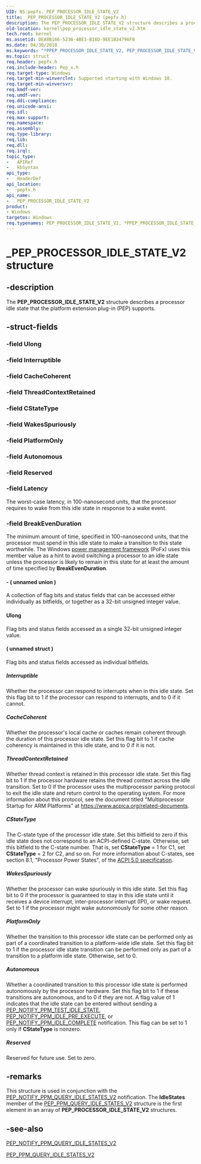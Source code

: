 ```yaml
---
UID: NS:pepfx._PEP_PROCESSOR_IDLE_STATE_V2
title: _PEP_PROCESSOR_IDLE_STATE_V2 (pepfx.h)
description: The PEP_PROCESSOR_IDLE_STATE_V2 structure describes a processor idle state that the platform extension plug-in (PEP) supports.
old-location: kernel\pep_processor_idle_state_v2.htm
tech.root: kernel
ms.assetid: DEA8B166-5236-4BE3-B16D-9EE1B34796F8
ms.date: 04/30/2018
ms.keywords: "*PPEP_PROCESSOR_IDLE_STATE_V2, PEP_PROCESSOR_IDLE_STATE_V2, PEP_PROCESSOR_IDLE_STATE_V2 structure [Kernel-Mode Driver Architecture], PPEP_PROCESSOR_IDLE_STATE_V2, PPEP_PROCESSOR_IDLE_STATE_V2 structure pointer [Kernel-Mode Driver Architecture], _PEP_PROCESSOR_IDLE_STATE_V2, kernel.pep_processor_idle_state_v2, pepfx/PEP_PROCESSOR_IDLE_STATE_V2, pepfx/PPEP_PROCESSOR_IDLE_STATE_V2"
ms.topic: struct
req.header: pepfx.h
req.include-header: Pep_x.h
req.target-type: Windows
req.target-min-winverclnt: Supported starting with Windows 10.
req.target-min-winversvr: 
req.kmdf-ver: 
req.umdf-ver: 
req.ddi-compliance: 
req.unicode-ansi: 
req.idl: 
req.max-support: 
req.namespace: 
req.assembly: 
req.type-library: 
req.lib: 
req.dll: 
req.irql: 
topic_type:
-	APIRef
-	kbSyntax
api_type:
-	HeaderDef
api_location:
-	pepfx.h
api_name:
-	PEP_PROCESSOR_IDLE_STATE_V2
product:
- Windows
targetos: Windows
req.typenames: PEP_PROCESSOR_IDLE_STATE_V2, *PPEP_PROCESSOR_IDLE_STATE_V2
---
```


# _PEP_PROCESSOR_IDLE_STATE_V2 structure


## -description


The <b>PEP_PROCESSOR_IDLE_STATE_V2</b> structure describes a processor idle state that the platform extension plug-in (PEP) supports.


## -struct-fields




### -field Ulong

 


### -field Interruptible

 


### -field CacheCoherent

 


### -field ThreadContextRetained

 


### -field CStateType

 


### -field WakesSpuriously

 


### -field PlatformOnly

 


### -field Autonomous

 


### -field Reserved

 


### -field Latency

The worst-case latency, in 100-nanosecond units,  that the processor requires to wake from this idle state in response to a wake event.


### -field BreakEvenDuration

The minimum amount of time, specified in 100-nanosecond units, that the processor must spend in this idle state to make a transition to this state worthwhile. The Windows <a href="https://msdn.microsoft.com/B08F8ABF-FD43-434C-A345-337FBB799D9B">power management framework</a> (PoFx) uses this member value as a hint to avoid switching a processor to an idle state unless the processor is likely to remain in this state for at least the amount of time specified by <b>BreakEvenDuration</b>.


#### - ( unnamed union )

A collection of flag bits and status fields that can be accessed either individually as bitfields, or together as a 32-bit unsigned integer value.



#### Ulong

Flag bits and status fields accessed as a single 32-bit unsigned integer value.



#### ( unnamed struct )

Flag bits and status fields accessed as individual bitfields.



##### Interruptible

Whether the processor can respond to interrupts when in this idle state. Set this flag bit to 1 if the processor can respond to interrupts, and to 0 if it cannot.



##### CacheCoherent

Whether the processor's local cache or caches remain coherent through the duration of this processor idle state. Set this flag bit to 1 if cache coherency is maintained in this idle state, and to 0 if it is not.



##### ThreadContextRetained

Whether thread context is retained in this processor idle state. Set this flag bit to 1 if the processor hardware retains the thread context across the idle transition. Set to 0 if the processor uses the multiprocessor parking protocol to exit the idle state and return control to the operating system. For more information about this protocol, see the document titled "Multiprocessor Startup for ARM Platforms" at <a href="https://www.acpica.org/related-documents">https://www.acpica.org/related-documents</a>.



##### CStateType

The C-state type of the processor idle state. Set this bitfield to zero if this idle state does not correspond to an ACPI-defined C-state. Otherwise, set this bitfield to the C-state number. That is, set <b>CStateType</b> = 1 for C1, set <b>CStateType</b> = 2 for C2, and so on. For more information about C-states, see section 8.1, "Processor Power States", of the [ACPI 5.0 specification](https://www.uefi.org/specifications).



##### WakesSpuriously

Whether the processor can wake spuriously in this idle state. Set this flag bit to 0 if the processor is guaranteed to stay in this idle state until it receives a device interrupt, inter-processor interrupt (IPI), or wake request. Set to 1 if the processor might wake autonomously for some other reason.



##### PlatformOnly

Whether the transition to this processor idle state can be performed only as part of a coordinated transition to a platform-wide idle state. Set this flag bit to 1 if the processor idle state transition can be performed only as part of a transition to a platform idle state. Otherwise, set to 0.



##### Autonomous

Whether a coordinated transition to this processor idle state is performed autonomously by the processor hardware. Set this flag bit to 1 if these transitions are autonomous, and to 0 if they are not. A flag value of 1 indicates that the idle state can be entered without sending a <a href="https://msdn.microsoft.com/library/windows/hardware/mt186831">PEP_NOTIFY_PPM_TEST_IDLE_STATE</a>, <a href="https://msdn.microsoft.com/library/windows/hardware/mt186836">PEP_NOTIFY_PPM_IDLE_PRE_EXECUTE</a>, or <a href="https://msdn.microsoft.com/library/windows/hardware/mt186803">PEP_NOTIFY_PPM_IDLE_COMPLETE</a> notification. This flag can be set to 1 only if <b>CStateType</b> is nonzero.



##### Reserved

Reserved for future use. Set to zero.


## -remarks



This structure is used in conjunction with the <a href="https://msdn.microsoft.com/library/windows/hardware/mt186824">PEP_NOTIFY_PPM_QUERY_IDLE_STATES_V2</a> notification. The <b>IdleStates</b>  member of the <a href="https://msdn.microsoft.com/library/windows/hardware/mt186824">PEP_PPM_QUERY_IDLE_STATES_V2</a> structure is the first element in an array of <b>PEP_PROCESSOR_IDLE_STATE_V2</b> structures.




## -see-also




<a href="https://msdn.microsoft.com/library/windows/hardware/mt186824">PEP_NOTIFY_PPM_QUERY_IDLE_STATES_V2</a>



<a href="https://msdn.microsoft.com/library/windows/hardware/mt186824">PEP_PPM_QUERY_IDLE_STATES_V2</a>
 

 

